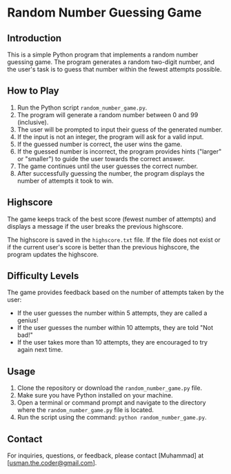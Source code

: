 # Random Number Guessing Game
## Introduction
This is a simple Python program that implements a random number guessing game. The program generates a random two-digit number, and the user's task is to guess that number within the fewest attempts possible.
## How to Play

1. Run the Python script `random_number_game.py`.
2. The program will generate a random number between 0 and 99 (inclusive).
3. The user will be prompted to input their guess of the generated number.
4. If the input is not an integer, the program will ask for a valid input.
5. If the guessed number is correct, the user wins the game.
6. If the guessed number is incorrect, the program provides hints ("larger" or "smaller") to guide the user towards the correct answer.
7. The game continues until the user guesses the correct number.
8. After successfully guessing the number, the program displays the number of attempts it took to win.

## Highscore

The game keeps track of the best score (fewest number of attempts) and displays a message if the user breaks the previous highscore.

The highscore is saved in the `highscore.txt` file. If the file does not exist or if the current user's score is better than the previous highscore, the program updates the highscore.

## Difficulty Levels

The game provides feedback based on the number of attempts taken by the user:
- If the user guesses the number within 5 attempts, they are called a genius!
- If the user guesses the number within 10 attempts, they are told "Not bad!"
- If the user takes more than 10 attempts, they are encouraged to try again next time.

## Usage

1. Clone the repository or download the `random_number_game.py` file.
2. Make sure you have Python installed on your machine.
3. Open a terminal or command prompt and navigate to the directory where the `random_number_game.py` file is located.
4. Run the script using the command: `python random_number_game.py`.

## Contact

For inquiries, questions, or feedback, please contact [Muhammad] at [usman.the.coder@gmail.com].

